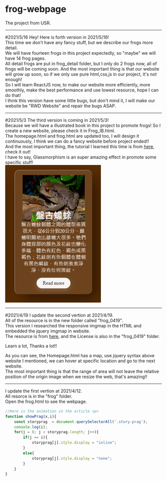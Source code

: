 # frog-webpage
The project from USR.  
***
#2021/5/16
Hey! Here is forth version in 2021/5/16!  
This time we don't have any fancy stuff, but we describe our frogs more detail.  
We will have fourteen frogs in this project expectedly, so "maybe" we will have 14 frog pages.  
All detail frogs are put in frog_detail folder, but I only do 2 frogs now, all of frogs will be coming soon.
And the most important thing is that our website will grow up soon, so if we only use pure html,css,js in our project, it's not enough!  
So I will learn ReactJS now, to make our website more efficiently, more smoothly, make the best performance and use lowest resource, hope I can do that!  
I think this version have some little bugs, but don't mind it, I will make our website be "RWD Website" and repair the bugs ASAP.
***
#2021/5/3
The third version is coming in 2021/5/3!  
Because we will have a illustrated book in this project to promote frogs! So I create a new website, please check it in Frog_IB.html.  
The homepage.html and frog.html are updated too, I will design it continuously, I think we can do a fancy website before project ended!!  
And the most important thing, the tutorial I learned this time is from [here](https://www.youtube.com/watch?v=hv0rNxr1XXk&list=PLVcDoPkbpyX_PqeHxuJ2XO7ntgQumChu-&index=14), check it out!  
I have to say, Glassmorphism is an super amazing effect in promote some specific stuff!  
![](./frog_0503/frog/Frog_IB/img/frog.PNG)
***
#2021/4/19
I update the second vertion at 2021/4/19.  
All of the resource is in the new folder called "frog_0419".  
This version I researched the responsive imgmap in the HTML and embedded the jquery imgmap in website.  
The resource is from [here](https://github.com/stowball/jQuery-rwdImageMaps), and the License is also in the "frog_0419" folder.  

Learn a lot, Thanks a lot!!  

As you can see, the Homepage.html has a map, use jquery syntax above website I mentioned, we can hover at specific location and go to the next website.  
The most important thing is that the range of area will not leave the relative position of the origin image when we resize the web, that's amazing!!  

***

I update the first vertion at 2021/4/12.  
All resorce is in the "frog" folder.  
Open the frog.html to see the webpage.  
```js
//Here is the animation in the article <p>
function showPrag(x,i){
	const storyprag  = document.querySelectorAll('.story-prag');
	console.log(i);
	for(j = 0; j < storyprag.length; j++){
		if(j == i){
			storyprag[j].style.display = "inline";
		}
		else{
			storyprag[j].style.display = "none";
		}
	}
}
```



